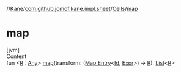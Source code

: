 //[Kane](../../index.md)/[com.github.jomof.kane.impl.sheet](../index.md)/[Cells](index.md)/[map](map.md)



# map  
[jvm]  
Content  
fun <[R](map.md) : [Any](https://kotlinlang.org/api/latest/jvm/stdlib/kotlin/-any/index.html)> [map](map.md)(transform: ([Map.Entry](https://kotlinlang.org/api/latest/jvm/stdlib/kotlin.collections/-map/-entry/index.html)<[Id](../../com.github.jomof.kane.impl/index.md#%5Bcom.github.jomof.kane.impl%2FId%2F%2F%2FPointingToDeclaration%2F%5D%2FClasslikes%2F-1708749669), [Expr](../../com.github.jomof.kane/-expr/index.md)>) -> [R](map.md)): [List](https://kotlinlang.org/api/latest/jvm/stdlib/kotlin.collections/-list/index.html)<[R](map.md)>  



